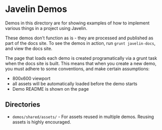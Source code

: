 # Javelin Demos #

Demos in this directory are for showing examples of how to implement various things in a project using Javelin.

These demos don't function as is - they are processed and published as part of the docs site.  To see
the demos in action, run `grunt javelin-docs`, and view the docs site.

The page that loads each demo is created programatically via a grunt task when the docs site is built.
This means that when you create a new demo, you must adhere to some conventions, and make certain
assumptions:

* 800x600 viewport
* all assets will be automatically loaded before the demo starts
* Demo README is shown on the page

## Directories ##

* `demos/shared/assets/` - For assets reused in multiple demos.  Reusing assets is highly encouraged.

